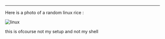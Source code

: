 
---

Here is a photo of a random linux rice :

![linux](Dev/images/featured.png)

this is ofcourse not my setup and not my shell
